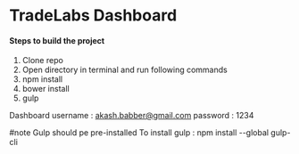# TradeLabs Dashboard

#### Steps to build the project
1. Clone repo
2. Open directory in terminal and run following commands
3. npm install
4. bower install
5. gulp

Dashboard username : akash.babber@gmail.com
          password : 1234

#note 
Gulp should pe pre-installed
To install gulp : npm install --global gulp-cli
